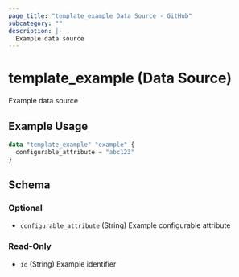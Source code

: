 ```yaml
---
page_title: "template_example Data Source - GitHub"
subcategory: ""
description: |-
  Example data source
---
```


# template_example (Data Source)

Example data source

## Example Usage

```terraform
data "template_example" "example" {
  configurable_attribute = "abc123"
}
```
<!-- schema generated by tfplugindocs -->
## Schema

### Optional

- `configurable_attribute` (String) Example configurable attribute

### Read-Only

- `id` (String) Example identifier


